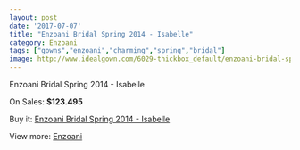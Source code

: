 ```yaml
---
layout: post
date: '2017-07-07'
title: "Enzoani Bridal Spring 2014 - Isabelle"
category: Enzoani
tags: ["gowns","enzoani","charming","spring","bridal"]
image: http://www.idealgown.com/6029-thickbox_default/enzoani-bridal-spring-2014-isabelle.jpg
---
```

Enzoani Bridal Spring 2014 - Isabelle

On Sales: **$123.495**
<a href="https://www.idealgown.com/en/enzoani/2600-enzoani-bridal-spring-2014-isabelle.html"><amp-img layout="responsive" width="600" height="600" src="//www.idealgown.com/6029-thickbox_default/enzoani-bridal-spring-2014-isabelle.jpg" alt="Enzoani Bridal Spring 2014 - Isabelle 0" /></a>
<a href="https://www.idealgown.com/en/enzoani/2600-enzoani-bridal-spring-2014-isabelle.html"><amp-img layout="responsive" width="600" height="600" src="//www.idealgown.com/6028-thickbox_default/enzoani-bridal-spring-2014-isabelle.jpg" alt="Enzoani Bridal Spring 2014 - Isabelle 1" /></a>

Buy it: [Enzoani Bridal Spring 2014 - Isabelle](https://www.idealgown.com/en/enzoani/2600-enzoani-bridal-spring-2014-isabelle.html "Enzoani Bridal Spring 2014 - Isabelle")

View more: [Enzoani](https://www.idealgown.com/en/32-enzoani "Enzoani")